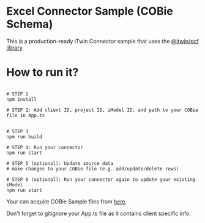 # Excel Connector Sample (COBie Schema)

This is a production-ready iTwin Connector sample that uses the [@itwin/pcf library](https://github.com/iTwin/pcf). 

# How to run it?

```console

# STEP 1
npm install

# STEP 2: Add client ID, project ID, iModel ID, and path to your COBie file in App.ts 


# STEP 3
npm run build

# STEP 4: Run your connector
npm run start

# STEP 5 (optional): Update source data 
# make changes to your COBie file (e.g. add/update/delete rows)

# STEP 6 (optional): Run your connector again to update your existing iModel
npm run start 

```

Your can acquire COBie Sample files from [here](https://www.prairieskyconsulting.com/resource.htm).

Don't forget to gitignore your App.ts file as it contains client specific info.

